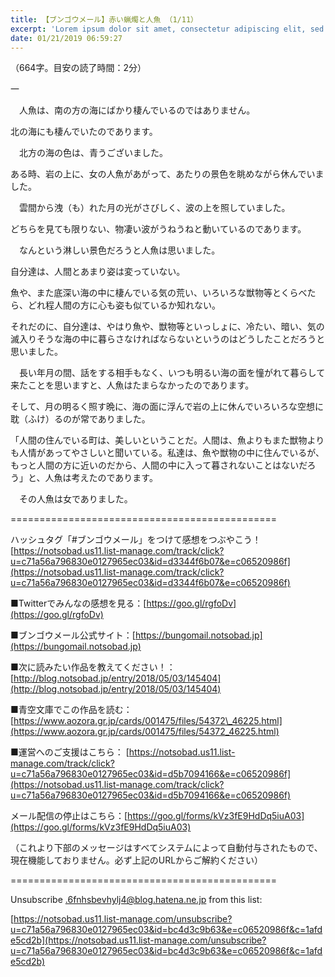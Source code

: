```yaml
---
title: 【ブンゴウメール】赤い蝋燭と人魚 （1/11）
excerpt: 'Lorem ipsum dolor sit amet, consectetur adipiscing elit, sed do eiusmod tempor incididunt ut labore et dolore magna aliqua. Praesent elementum facilisis leo vel fringilla est ullamcorper eget. At imperdiet dui accumsan sit amet nulla facilisi morbi tempus.'
date: 01/21/2019 06:59:27
---
```


（664字。目安の読了時間：2分）

一

　人魚は、南の方の海にばかり棲んでいるのではありません。

北の海にも棲んでいたのであります。

　北方の海の色は、青うございました。

ある時、岩の上に、女の人魚があがって、あたりの景色を眺めながら休んでいました。

　雲間から洩（も）れた月の光がさびしく、波の上を照していました。

どちらを見ても限りない、物凄い波がうねうねと動いているのであります。

　なんという淋しい景色だろうと人魚は思いました。

自分達は、人間とあまり姿は変っていない。

魚や、また底深い海の中に棲んでいる気の荒い、いろいろな獣物等とくらべたら、どれ程人間の方に心も姿も似ているか知れない。

それだのに、自分達は、やはり魚や、獣物等といっしょに、冷たい、暗い、気の滅入りそうな海の中に暮らさなければならないというのはどうしたことだろうと思いました。

　長い年月の間、話をする相手もなく、いつも明るい海の面を憧がれて暮らして来たことを思いますと、人魚はたまらなかったのであります。

そして、月の明るく照す晩に、海の面に浮んで岩の上に休んでいろいろな空想に耽（ふけ）るのが常でありました。

「人間の住んでいる町は、美しいということだ。人間は、魚よりもまた獣物よりも人情があってやさしいと聞いている。私達は、魚や獣物の中に住んでいるが、もっと人間の方に近いのだから、人間の中に入って暮されないことはないだろう」と、人魚は考えたのであります。

　その人魚は女でありました。

\==============================================

ハッシュタグ「#ブンゴウメール」をつけて感想をつぶやこう！ [https://notsobad.us11.list-manage.com/track/click?u=c71a56a796830e0127965ec03&id=d3344f6b07&e=c06520986f](https://notsobad.us11.list-manage.com/track/click?u=c71a56a796830e0127965ec03&id=d3344f6b07&e=c06520986f)

■Twitterでみんなの感想を見る：[https://goo.gl/rgfoDv](https://goo.gl/rgfoDv)

■ブンゴウメール公式サイト：[https://bungomail.notsobad.jp](https://bungomail.notsobad.jp)

■次に読みたい作品を教えてください！：[http://blog.notsobad.jp/entry/2018/05/03/145404](http://blog.notsobad.jp/entry/2018/05/03/145404)

■青空文庫でこの作品を読む：[https://www.aozora.gr.jp/cards/001475/files/54372\_46225.html](https://www.aozora.gr.jp/cards/001475/files/54372_46225.html)

■運営へのご支援はこちら： [https://notsobad.us11.list-manage.com/track/click?u=c71a56a796830e0127965ec03&id=d5b7094166&e=c06520986f](https://notsobad.us11.list-manage.com/track/click?u=c71a56a796830e0127965ec03&id=d5b7094166&e=c06520986f)

メール配信の停止はこちら：[https://goo.gl/forms/kVz3fE9HdDq5iuA03](https://goo.gl/forms/kVz3fE9HdDq5iuA03)

（これより下部のメッセージはすべてシステムによって自動付与されたもので、現在機能しておりません。必ず上記のURLからご解約ください）

\==============================================

Unsubscribe .6fnhsbevhylj4@blog.hatena.ne.jp from this list:

[https://notsobad.us11.list-manage.com/unsubscribe?u=c71a56a796830e0127965ec03&id=bc4d3c9b63&e=c06520986f&c=1afde5cd2b](https://notsobad.us11.list-manage.com/unsubscribe?u=c71a56a796830e0127965ec03&id=bc4d3c9b63&e=c06520986f&c=1afde5cd2b)